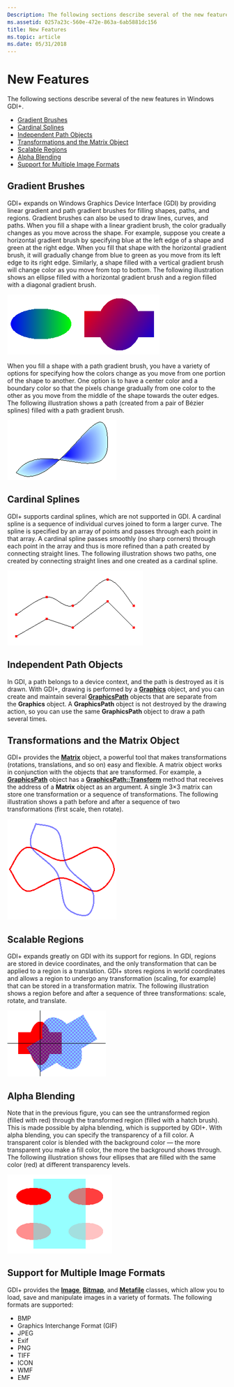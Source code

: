 ```yaml
---
Description: The following sections describe several of the new features in Windows GDI+.
ms.assetid: 0257a23c-560e-472e-863a-6ab5881dc156
title: New Features
ms.topic: article
ms.date: 05/31/2018
---
```


# New Features

The following sections describe several of the new features in Windows GDI+.

-   [Gradient Brushes](#gradient-brushes)
-   [Cardinal Splines](#cardinal-splines)
-   [Independent Path Objects](#independent-path-objects)
-   [Transformations and the Matrix Object](#transformations-and-the-matrix-object)
-   [Scalable Regions](#scalable-regions)
-   [Alpha Blending](#alpha-blending)
-   [Support for Multiple Image Formats](#support-for-multiple-image-formats)

## Gradient Brushes

GDI+ expands on Windows Graphics Device Interface (GDI) by providing linear gradient and path gradient brushes for filling shapes, paths, and regions. Gradient brushes can also be used to draw lines, curves, and paths. When you fill a shape with a linear gradient brush, the color gradually changes as you move across the shape. For example, suppose you create a horizontal gradient brush by specifying blue at the left edge of a shape and green at the right edge. When you fill that shape with the horizontal gradient brush, it will gradually change from blue to green as you move from its left edge to its right edge. Similarly, a shape filled with a vertical gradient brush will change color as you move from top to bottom. The following illustration shows an ellipse filled with a horizontal gradient brush and a region filled with a diagonal gradient brush.

![illustration of a shape filled by a horizontal gradient and one filed by a diagonal gradient](images/aboutgdip01-art01.png)

When you fill a shape with a path gradient brush, you have a variety of options for specifying how the colors change as you move from one portion of the shape to another. One option is to have a center color and a boundary color so that the pixels change gradually from one color to the other as you move from the middle of the shape towards the outer edges. The following illustration shows a path (created from a pair of Bézier splines) filled with a path gradient brush.

![illustration of a shape similar to an infinity sign, filled from blue where the halves meet to aqua at the edges](images/aboutgdip01-art02.png)

## Cardinal Splines

GDI+ supports cardinal splines, which are not supported in GDI. A cardinal spline is a sequence of individual curves joined to form a larger curve. The spline is specified by an array of points and passes through each point in that array. A cardinal spline passes smoothly (no sharp corners) through each point in the array and thus is more refined than a path created by connecting straight lines. The following illustration shows two paths, one created by connecting straight lines and one created as a cardinal spline.

![illustration showing the same five points twice: once connected by a cardinal spline, the other by line segments](images/aboutgdip01-art03.png)

## Independent Path Objects

In GDI, a path belongs to a device context, and the path is destroyed as it is drawn. With GDI+, drawing is performed by a [**Graphics**](/windows/desktop/api/gdiplusgraphics/nl-gdiplusgraphics-graphics) object, and you can create and maintain several [**GraphicsPath**](/windows/desktop/api/gdipluspath/nl-gdipluspath-graphicspath) objects that are separate from the **Graphics** object. A **GraphicsPath** object is not destroyed by the drawing action, so you can use the same **GraphicsPath** object to draw a path several times.

## Transformations and the Matrix Object

GDI+ provides the [**Matrix**](/windows/desktop/api/gdiplusmatrix/nl-gdiplusmatrix-matrix) object, a powerful tool that makes transformations (rotations, translations, and so on) easy and flexible. A matrix object works in conjunction with the objects that are transformed. For example, a [**GraphicsPath**](/windows/desktop/api/gdipluspath/nl-gdipluspath-graphicspath) object has a [**GraphicsPath::Transform**](/windows/desktop/api/Gdipluspath/nf-gdipluspath-graphicspath-transform) method that receives the address of a **Matrix** object as an argument. A single 3×3 matrix can store one transformation or a sequence of transformations. The following illustration shows a path before and after a sequence of two transformations (first scale, then rotate).

![illustration showing the outline of a shape, then the same outline but narrower and rotated](images/aboutgdip01-art04.png)

## Scalable Regions

GDI+ expands greatly on GDI with its support for regions. In GDI, regions are stored in device coordinates, and the only transformation that can be applied to a region is a translation. GDI+ stores regions in world coordinates and allows a region to undergo any transformation (scaling, for example) that can be stored in a transformation matrix. The following illustration shows a region before and after a sequence of three transformations: scale, rotate, and translate.

![illustration showing a shape centered on coordinate axes, then the same shape but larger, rotated, and translated to the right](images/aboutgdip01-art05.png)

## Alpha Blending

Note that in the previous figure, you can see the untransformed region (filled with red) through the transformed region (filled with a hatch brush). This is made possible by alpha blending, which is supported by GDI+. With alpha blending, you can specify the transparency of a fill color. A transparent color is blended with the background color — the more transparent you make a fill color, the more the background shows through. The following illustration shows four ellipses that are filled with the same color (red) at different transparency levels.

![illustration showing four ellipses of varying transparency overlapping a semi-transparent rectangle](images/aboutgdip01-art06.png)

## Support for Multiple Image Formats

GDI+ provides the [**Image**](/windows/desktop/api/gdiplusheaders/nl-gdiplusheaders-image), [**Bitmap**](/windows/desktop/api/gdiplusheaders/nl-gdiplusheaders-bitmap), and [**Metafile**](/windows/desktop/api/gdiplusheaders/nl-gdiplusheaders-metafile) classes, which allow you to load, save and manipulate images in a variety of formats. The following formats are supported:

-   BMP
-   Graphics Interchange Format (GIF)
-   JPEG
-   Exif
-   PNG
-   TIFF
-   ICON
-   WMF
-   EMF

 

 



